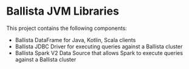 # Ballista JVM Libraries

This project contains the following components:

- Ballista DataFrame for Java, Kotlin, Scala clients
- Ballista JDBC Driver for executing queries against a Ballista cluster
- Ballista Spark V2 Data Source that allows Spark to execute queries against a Ballista cluster